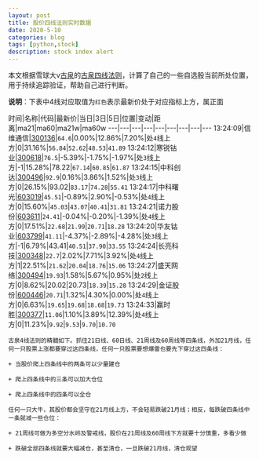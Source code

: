 ```yaml
---
layout: post
title: 股价四线法则实时数据
date: 2020-5-10
categories: blog
tags: [python,stock]
description: stock index alert
---
```



本文根据雪球大v[古泉](https://xueqiu.com/u/7148646888)的[古泉四线法则](https://xueqiu.com/7148646888/130498192)，计算了自己的一些自选股当前所处位置，用于持续追踪验证，帮助自己进行判断。

**说明**：下表中4线对应取值为`红色`表示最新价处于对应指标上方，属正面

时间|名称|代码|最新价|当日|3日|5日|位置|变动|距离|ma21|ma60|ma21w|ma60w
---|---|---|---|---|---|---|---|---
13:24:09|信维通信|[300136](https://xueqiu.com/S/SZ300136)|`64.6`|0.00%|12.86%|7.20%|处`4`线上方|0|31.16%|`56.84`|`52.62`|`48.53`|`41.89`
13:24:12|寒锐钴业|[300618](https://xueqiu.com/S/SZ300618)|`76.5`|-5.39%|-1.75%|-1.97%|处`3`线上方|-1|15.28%|78.22|`67.14`|`60.85`|`61.87`
13:24:15|中科创达|[300496](https://xueqiu.com/S/SZ300496)|`92.9`|0.16%|3.86%|1.52%|处`3`线上方|0|26.15%|93.02|`83.17`|`74.28`|`55.41`
13:24:17|中科曙光|[603019](https://xueqiu.com/S/SH603019)|`45.51`|-0.89%|2.90%|-0.53%|处`4`线上方|0|15.60%|`45.03`|`43.07`|`40.41`|`31.81`
13:24:21|诺力股份|[603611](https://xueqiu.com/S/SH603611)|`24.41`|-0.04%|-0.20%|-1.39%|处`4`线上方|0|17.51%|`22.68`|`21.99`|`20.71`|`18.28`
13:24:20|华友钴业|[603799](https://xueqiu.com/S/SH603799)|`41.11`|-4.37%|-2.89%|-4.28%|处`3`线上方|-1|6.79%|43.41|`40.51`|`37.90`|`33.55`
13:24:24|长亮科技|[300348](https://xueqiu.com/S/SZ300348)|`22.7`|2.02%|7.71%|3.92%|处`4`线上方|1|22.51%|`21.62`|`20.04`|`18.76`|`15.06`
13:24:27|盛天网络|[300494](https://xueqiu.com/S/SZ300494)|`19.93`|1.58%|5.67%|0.95%|处`2`线上方|0|8.62%|20.02|20.73|`18.39`|`15.28`
13:24:29|金证股份|[600446](https://xueqiu.com/S/SH600446)|`20.71`|1.32%|4.30%|0.00%|处`4`线上方|0|6.63%|`19.65`|`19.68`|`18.68`|`19.73`
13:24:33|赢时胜|[300377](https://xueqiu.com/S/SZ300377)|`11.06`|1.10%|3.89%|12.39%|处`4`线上方|0|11.23%|`9.92`|`9.53`|`9.70`|`10.70`

```
古泉4线法则的精髓如下。抓住21日线、60日线、21周线及60周线等四条线，外加21月线，任何一只股票上涨都要穿过这四条线，任何一只股票要想爆雷也要先下穿过这四条线：

+ 当股价爬上四条线中的两条可以少量建仓

+ 爬上四条线中的三条可以加大仓位

+ 爬上四条线中的四条可以全仓

任何一只大牛，其股价都会坚守在21月线上方，不会轻易跌破21月线；相反，每跌破四条线中一条就减一些仓位：

+ 21周线可做为多空分水岭及警戒线，股价在21周线及60周线下方就要十分慎重，多看少做

+ 跌破全部四条线就要大幅减仓，甚至清仓，一旦跌破21月线，清仓观望
```